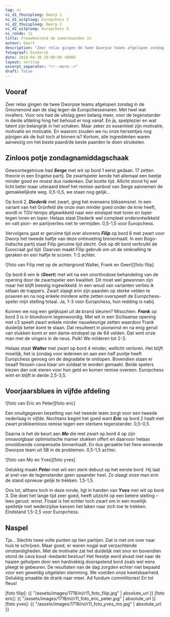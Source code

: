 ```yaml
---
tag: ni
ni_d1_thuisploeg: Dworp 1
ni_d1_uitploeg: Europchess 2
ni_d2_thuisploeg: Dworp 2
ni_d2_uitploeg: Europchess 4
ni_ronde: 11
title: Freewheelend de zomermaanden in
auteur: Geert
description: "Zeer relax gingen de twee Dworpse teams afgelopen zondag in de Greunenond aan de slag tegen de Europchessenaren. Met heel wat invallers. Voor ons had de uitslag geen belang meer, voor de tegenstander in derde afdeling hing het behoud er nog vanaf."
fotograaf: Diederik
date: 2018-04-30 20:00:00 +0000
layout: verslag
excerpt_separator: "<!--more-->"
draft: false
---
```

## Vooraf

Zeer relax gingen de twee Dworpse teams afgelopen zondag in de Greunenond aan de slag tegen de Europchessenaren. Met heel wat invallers. Voor ons had de uitslag geen belang meer, voor de tegenstander in derde afdeling hing het behoud er nog vanaf. En ja, spelplezier en wat talent zijn belangrijk in het schaken. Maar zeker zo essentieel zijn motivatie, motivatie en motivatie. En waarom zouden we nu onze hersentjes nog pijnigen als de buit toch al binnen is? Kortom, alle ingrediënten waren aanwezig om het beste paard/de beste paarden te doen struikelen. <!--more-->

## Zinloos potje zondagnamiddagschaak

Gewoontegetrouw had **_Serge_** met wit op bord 1 eerst gedaan. 17 zetten theorie in een Engelse partij. De zwartspeler kende het allemaal een beetje minder goed en moest dus nadenken. Dat kostte tijd. Allicht stond hij wel licht beter maar uiteraard bleef het remise-aanbod van Serge aannemen de gemakkelijkste weg. 0,5-0,5, we staan nog gelijk...

Op bord 2, **_Diederik_** met zwart, ging het eveneens bliksemsnel. In een variant van het Grünfeld die onze man minder goed onder de knie heeft, wordt in TGV-tempo afgewikkeld naar een eindspel met toren en loper tegen toren en loper. Helaas staat Diederik wel compleet onderontwikkeld en valt pion- en partijverlies niet te vermijden. 0,5-1,5 voor Europchess.

Vervolgens gaat er geruime tijd over alvorens **_Filip_** op bord 6 met zwart voor Dworp het tweede halfje van deze ontmoeting binnenhaalt. In een Bogo-Indische partij staat Filip geruime tijd slecht. Ook op dit bord verbruikt de Eurocraat gul tijd. Daarvan maakt Filip gebruik om uit de omknelling te geraken en een halfje te scoren. 1-2 achter.

![foto van Filip met op de achtergrond Walter, Frank en Geert][foto filip]

Op bord 6 win ik (**_Geert_**) met wit na een onorthodoxe behandeling van de opening door de zwartspeler een kwaliteit. Dit moet wel gewonnen zijn maar het blijft beestig ingewikkeld. In een woud van varianten verlies ik stilaan de trappers. Zwart slaagt erin zijn paarden op sterke velden te poseren en na nog enkele mindere witte zetten overspeelt de Europchess-speler mijn stelling totaal. Ja, 1-3 voor Europchess, hun redding is nabij.

Kunnen we nog een gelijkspel uit de brand sleuren? Misschien. **_Frank_** op bord 3 is in bloedvorm tegenwoordig. Met wit in een Siciliaanse opening met c3 speelt zwart enkele minder nauwkeurige zetten waardoor Frank duidelijk beter komt te staan. Dat resulteert in pionwinst en na enig geruil van stukken komt er een dame-eindspel op de 64 velden. Dat wint onze man met de vingers in de neus. Puik! We milderen tot 2-3.

Helaas staat **_Walter_** met zwart op bord 4 minder, wellicht verloren. Het blijft moeilijk, het is zondag voor iedereen en aan een half puntje heeft Europchess genoeg om de degradatie te ontlopen. Bovendien staan er twaalf flessen cava klaar om soldaat te worden gemaakt. Beide spelers kiezen dan ook eieren voor hun geld en komen remise overeen. Europchess wint en blijft in derde 2,5-3,5.

## Voorjaarsblues in vijfde afdeling

![foto van Eric en Peter][foto eric]

Een onuitgegeven bezetting van het tweede team zorgt voor een tweede nederlaag in vijfde. Nochtans begint het goed want **_Eric_** op bord 2 haalt met zwart probleemloos remise tegen een sterkere tegenstander. 0,5-0,5.

Daarna is het de beurt aan **_Mo_** die met zwart op bord 4 op zijn onnavolgbaar optimistische manier stukken offert en daarvoor helaas onvoldoende compensatie binnenhaalt. En dus geraakte het fiere winnende Dworpse team uit 5B in de problemen. 0,5-1,5 achter.

![foto van Mo en Yves][foto yves]

Gelukkig maakt **_Peter_** met wit een sterk debuut op het eerste bord. Hij laat al snel van de tegenstander geen spaander heel. Zo slaagt onze man erin de stand opnieuw gelijk te trekken. 1,5-1,5.

Ons lot, althans toch in deze ronde, ligt in handen van **_Yves_** met wit op bord 3. Die doet het lange tijd zeer goed, heeft uitzicht op een betere stelling –lees gerust: winst. Finaal is het echter toch zwart om in een moeilijk spelletje met wederzijdse kansen het laken naar zich toe te trekken. Eindstand 1,5-2,5 voor Europchess.

## Naspel

Tja… Slechts twee volle punten op tien partijen. Dat is niet om over naar huis te schrijven. Maar goed, er waren nogal wat verzachtende omstandigheden. Met de motivatie zat het duidelijk niet snor en bovendien stond de cava koud –bedankt bestuur! Het feestje werd alvast niet naar de haaien geholpen door een hardnekkig doorspelend bord zoals wel eens pleegt te gebeuren. De resultaten van de dag zorgden echter niet bepaald voor een geweldig uitgelaten stemming. We voelden onze kwetsbaarheid. Gelukkig smaakte de drank naar meer. Ad fundum commilitones! En tot fleus!

[foto filip]: {{ "/assets/images/1718/ni/r11_foto_filip.jpg" | absolute_url }}
[foto eric]: {{ "/assets/images/1718/ni/r11_foto_eric_peter.jpg" | absolute_url }}
[foto yves]: {{ "/assets/images/1718/ni/r11_foto_yves_mo.jpg" | absolute_url }}
